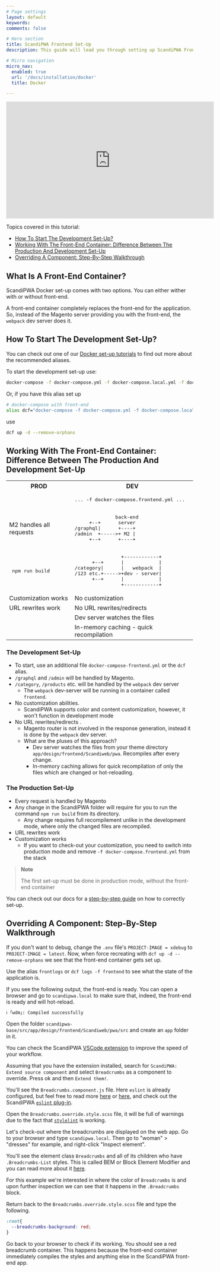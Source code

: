 ```yaml
---
# Page settings
layout: default
keywords:
comments: false

# Hero section
title: ScandiPWA Frontend Set-Up
description: This guide will lead you through setting up ScandiPWA Frontend

# Micro navigation
micro_nav:
  enabled: true
  url: '/docs/installation/docker'
  title: Docker

---
```

<div class="video">
    <iframe width="560" height="315" src="https://www.youtube.com/embed/TqJw883qvrA" frameborder="0" allow="accelerometer; autoplay; encrypted-media; gyroscope; picture-in-picture" allowfullscreen></iframe>
</div>

Topics covered in this tutorial:
- [How To Start The Development Set-Up?](#how-to-start-the-development-set-up)
- [Working With The Front-End Container: Difference Between The Production And Development Set-Up](#working-with-the-front-end-container-difference-between-the-production-and-development-set-up)
- [Overriding A Component: Step-By-Step Walkthrough](#overriding-a-component-step-by-step-walkthrough)

## What Is A Front-End Container?
ScandiPWA Docker set-up comes with two options. You can either wither with or without front-end.

A front-end container completely replaces the front-end for the application. So, instead of the Magento server providing you with the front-end, the `webpack` dev server does it.

## How To Start The Development Set-Up?
You can check out one of our [Docker set-up tutorials](https://docs.scandipwa.com/docs/linux.html) to find out more about the recommended aliases.

To start the development set-up use:
```bash
docker-compose -f docker-compose.yml -f docker-compose.local.yml -f docker-compose.ssl.yml -f docker-compose.frontend.yml up -d --remove-orphans
```

Or, if you have this alias set up
```bash
# docker-compose with front-end
alias dcf="docker-compose -f docker-compose.yml -f docker-compose.local.yml -f docker-compose.ssl.yml -f docker-compose.frontend.yml"
```
use
```bash
dcf up -d --remove-orphans
```

## Working With The Front-End Container: Difference Between The Production And Development Set-Up

<table>
<tr><th>PROD</th><th>DEV</th></tr>
<tr>
<td></td>
<td><pre>... -f docker-compose.frontend.yml ...</td>
</tr>
<tr>
<td>M2 handles all requests</td>
<td><pre>
              back-end
     +--+      server
/graphql|      +----+
/admin  +----->+ M2 |
     +--+      +----+
</td>
</tr>
<tr>
<td><pre> npm run build </td>
<td><pre>
                +------------+
      +--+      |            |
/category|      |   webpack  |
/123 etc.+----->+dev - server|
      +--+      |            |
                +------------+
</td>
</tr>
<tr>
<td>Customization works</td>
<td>No customization</td>
</tr>
<tr>
<td>URL rewrites work</td>
<td>No URL rewrites/redirects</td>
</tr>
<tr>
<td></td>
<td>Dev server watches the files</td>
</tr>
<tr>
<td></td>
<td>In-memory caching - quick recompilation</td>
</tr>
</table>

### The Development Set-Up
- To start, use an additional file `docker-compose-frontend.yml` or the `dcf` alias.
- `/graphql` and `/admin` will be handled by Magento.
- `/category`, `/products` etc. will be handled by the `webpack` dev server
    - The `webpack` dev-server will be running in a container called `frontend`.
- No customization abilities.
    - ScandiPWA supports color and content customization, however, it won't function in development mode
- No URL rewrites/redirects .
    - Magento router is not involved in the response generation, instead it is done by the `webpack` dev server.
    - What are the pluses of this approach?
        - Dev server watches the files from your theme directory `app/design/frontend/Scandiweb/pwa`. Recompiles after every change.
        - In-memory caching allows for quick recompilation of only the files which are changed or hot-reloading.

### The Production Set-Up
- Every request is handled by Magento
- Any change in the ScandiPWA folder will require for you to run the command `npm run build` from its directory.
    - Any change requires full recompilement unlike in the development mode, where only the changed files are recompiled.
- URL rewrites work
- Customization works
    - If you want to check-out your customization, you need to switch into production mode and remove `-f docker-compose.frontend.yml` from the stack

> **Note**
>
> The first set-up must be done in production mode, without the front-end container

You can check out our docs for a [step-by-step guide](https://docs.scandipwa.com/docs/linux.html) on how to correctly set-up.

## Overriding A Component: Step-By-Step Walkthrough
If you don't want to debug, change the `.env` file's `PROJECT-IMAGE = xdebug` to `PROJECT-IMAGE = latest`.
Now, when force recreating with `dcf up -d --remove-orphans` we see that the front-end container gets set up.

Use the alias `frontlogs` or `dcf logs -f frontend` to see what the state of the application is.

If you see the following output, the front-end is ready. You can open a browser and go to `scandipwa.local` to make sure that, indeed, the front-end is ready and will hot-reload.
```bash
ℹ ｢wdm｣: Compiled successfully
```
Open the folder `scandipwa-base/src/app/design/frontend/Scandiweb/pwa/src` and create an `app` folder in it. 

You can check the ScandiPWA [VSCode extension](https://github.com/scandipwa/scandipwa-development-toolkit) to improve the speed of your workflow.

Assuming that you have the extension installed, search for `ScandiPWA: Extend source component` and select `Breadcrumbs` as a component to override. Press ok and then `Extend them!`.

You'll see the `Breadcrumbs.component.js` file. Here `eslint` is already configured, but feel free to read more [here](https://eslint.org/docs/2.0.0/user-guide/configuring) or [here](https://medium.com/progressivewebapps/scandipwa-updates-august-11-issue-58-f97853034ebe), and check out the ScandiPWA [`eslint` plug-in](https://github.com/scandipwa/eslint).

Open the `Breadcrumbs.override.style.scss` file, it will be full of warnings due to the fact that [`stylelint`](https://stylelint.io/) is working.

Let's check-out where the breadcrumbs are displayed on the web app. Go to your browser and type `scandipwa.local`. Then go to "woman" > "dresses" for example, and right-click "Inspect element".

You'll see the element class `Breadcrumbs` and all of its children who have `.Breadcrumbs-List` styles. This is called BEM or Block Element Modifier and you can read more about it [here](http://getbem.com/introduction/).

For this example we're interested in where the color of `Breadcrumbs` is and upon further inspection we can see that it happens in the `.Breadcrumbs` block. 

Return back to the `Breadcrumbs.override.style.scss` file and type the following.
```scss
:root{
  --breadcrumbs-background: red;
}
```
Go back to your browser to check if its working. You should see a red breadcrumb container. This happens because the front-end container immediately compiles the styles and anything else in the ScandiPWA front-end app.

